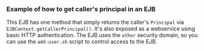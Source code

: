 ### Example of how to get caller's principal in an EJB

This EJB has one method that simply returns the caller's `Principal` via `EJBContext.getCallerPrincipal()`.  It's also exposed as a webservice using basic HTTP authentication.  The EJB uses the `other` security domain, so you can use the `add-user.sh` script to control access to the EJB.
